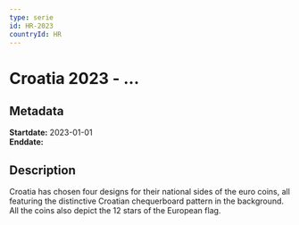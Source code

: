 ```yaml
---
type: serie
id: HR-2023
countryId: HR
---
```


# Croatia 2023 - ...

## Metadata

**Startdate:** 2023-01-01\
**Enddate:**

## Description

Croatia has chosen four designs for their national sides of the euro coins, all featuring the distinctive Croatian chequerboard pattern in the background. All the coins also depict the 12 stars of the European flag.

